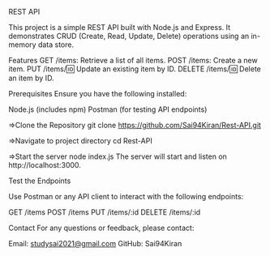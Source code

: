 REST API

This project is a simple REST API built with Node.js and Express. It demonstrates CRUD (Create, Read, Update, Delete) operations using an in-memory data store.

Features
GET /items: Retrieve a list of all items.
POST /items: Create a new item.
PUT /items/:id: Update an existing item by ID.
DELETE /items/:id: Delete an item by ID.

Prerequisites
Ensure you have the following installed:

Node.js (includes npm)
Postman (for testing API endpoints)

=>Clone the Repository
git clone https://github.com/Sai94Kiran/Rest-API.git

=>Navigate to project directory
cd Rest-API

=>Start the server
node index.js
The server will start and listen on http://localhost:3000.

Test the Endpoints

Use Postman or any API client to interact with the following endpoints:

GET /items
POST /items
PUT /items/:id
DELETE /items/:id



Contact
For any questions or feedback, please contact:

Email: studysai2021@gmail.com
GitHub: Sai94Kiran
